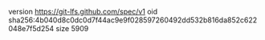 version https://git-lfs.github.com/spec/v1
oid sha256:4b040d8c0dc0d7f44ac9e9f028597260492dd532b816da852c622048e7f5d254
size 5909
